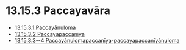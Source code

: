 # 13.15.3 Paccayavāra

* [13.15.3.1 Paccayānuloma](13.15.3/13.15.3.1.md)
* [13.15.3.2 Paccayapaccanīya](13.15.3/13.15.3.2.md)
* [13.15.3.3--4 Paccayānulomapaccanīya-paccayapaccanīyānuloma](13.15.3/13.15.3.3--4.md)
